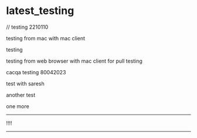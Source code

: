 # latest_testing
// testing 2210110

testing from mac with mac client

testing

testing from web browser with mac client for pull
testing 

cacqa testing 80042023


test with saresh

another test

one more

--------


!!!!

-----------
